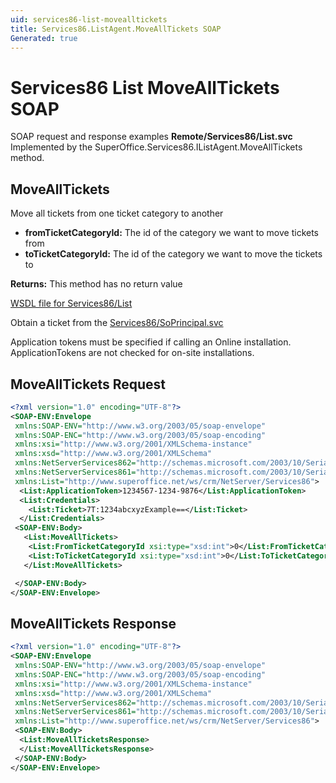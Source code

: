 ```yaml
---
uid: services86-list-movealltickets
title: Services86.ListAgent.MoveAllTickets SOAP
Generated: true
---
```


# Services86 List MoveAllTickets SOAP

SOAP request and response examples **Remote/Services86/List.svc**
Implemented by the <see cref="M:SuperOffice.Services86.IListAgent.MoveAllTickets">SuperOffice.Services86.IListAgent.MoveAllTickets</see> method.

## MoveAllTickets

Move all tickets from one ticket category to another

* **fromTicketCategoryId:** The id of the category we want to move tickets from
* **toTicketCategoryId:** The id of the category we want to move the tickets to

**Returns:** This method has no return value


[WSDL file for Services86/List](../Services86-List.md)

Obtain a ticket from the [Services86/SoPrincipal.svc](../SoPrincipal/index.md)

Application tokens must be specified if calling an Online installation. ApplicationTokens are not checked for on-site installations.

## MoveAllTickets Request

```xml
<?xml version="1.0" encoding="UTF-8"?>
<SOAP-ENV:Envelope
 xmlns:SOAP-ENV="http://www.w3.org/2003/05/soap-envelope"
 xmlns:SOAP-ENC="http://www.w3.org/2003/05/soap-encoding"
 xmlns:xsi="http://www.w3.org/2001/XMLSchema-instance"
 xmlns:xsd="http://www.w3.org/2001/XMLSchema"
 xmlns:NetServerServices862="http://schemas.microsoft.com/2003/10/Serialization/Arrays"
 xmlns:NetServerServices861="http://schemas.microsoft.com/2003/10/Serialization/"
 xmlns:List="http://www.superoffice.net/ws/crm/NetServer/Services86">
  <List:ApplicationToken>1234567-1234-9876</List:ApplicationToken>
  <List:Credentials>
    <List:Ticket>7T:1234abcxyzExample==</List:Ticket>
  </List:Credentials>
 <SOAP-ENV:Body>
   <List:MoveAllTickets>
    <List:FromTicketCategoryId xsi:type="xsd:int">0</List:FromTicketCategoryId>
    <List:ToTicketCategoryId xsi:type="xsd:int">0</List:ToTicketCategoryId>
   </List:MoveAllTickets>

 </SOAP-ENV:Body>
</SOAP-ENV:Envelope>

```


## MoveAllTickets Response

```xml
<?xml version="1.0" encoding="UTF-8"?>
<SOAP-ENV:Envelope
 xmlns:SOAP-ENV="http://www.w3.org/2003/05/soap-envelope"
 xmlns:SOAP-ENC="http://www.w3.org/2003/05/soap-encoding"
 xmlns:xsi="http://www.w3.org/2001/XMLSchema-instance"
 xmlns:xsd="http://www.w3.org/2001/XMLSchema"
 xmlns:NetServerServices862="http://schemas.microsoft.com/2003/10/Serialization/Arrays"
 xmlns:NetServerServices861="http://schemas.microsoft.com/2003/10/Serialization/"
 xmlns:List="http://www.superoffice.net/ws/crm/NetServer/Services86">
 <SOAP-ENV:Body>
  <List:MoveAllTicketsResponse>
  </List:MoveAllTicketsResponse>
 </SOAP-ENV:Body>
</SOAP-ENV:Envelope>

```


